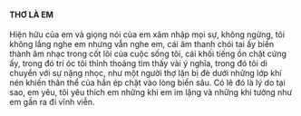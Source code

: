 #### THƠ LÀ EM

Hiện hữu của em và giọng nói của em xâm nhập mọi sự, không ngừng, tôi không lắng nghe em nhưng vẫn nghe em, cái âm thanh chói tai ấy biến thành âm nhạc trong cốt lõi của cuộc sống tôi, cái khối tiếng ồn chặt cứng ấy, trong đó trí óc tôi thỉnh thoảng tìm thấy vài ý nghĩa, trong đó tôi di chuyển với sự nặng nhọc, như một người thợ lặn bị đè dưới những lớp khí nén khiến thân thể của hắn ép chặt vào lòng biển sâu. Có lẽ đó là lý do tại sao, em yêu, tôi yêu thích em những khi em im lặng và những khi tưởng như em gần ra đi vĩnh viễn.